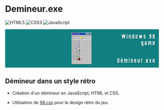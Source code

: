 # Demineur.exe

![HTML5](https://img.shields.io/badge/html5-%23E34F26.svg?style=for-the-badge&logo=html5&logoColor=white)
![CSS3](https://img.shields.io/badge/css3-%231572B6.svg?style=for-the-badge&logo=css3&logoColor=white)
![JavaScript](https://img.shields.io/badge/javascript-%23323330.svg?style=for-the-badge&logo=javascript&logoColor=%23F7DF1E)

![](Demineur.png)

## Démineur dans un style rétro

- Création d'un démineur en JavaScript, HTML et CSS.

- Utilisation de [98.css](https://jdan.github.io/98.css/) pour le design rétro du jeu. 
